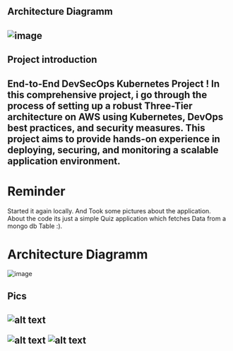 <h2>  Architecture Diagramm <h2>

![image](https://github.com/Tim275/kubernetes-3-tier-application/assets/117520669/180c726a-2e89-4d3f-8663-23842a355b7d)

<h2> Project introduction <h2>

End-to-End DevSecOps Kubernetes Project ! In this comprehensive project, i go through the process of setting up a robust Three-Tier architecture on AWS using Kubernetes, DevOps best practices, and security measures. This project aims to provide hands-on experience in deploying, securing, and monitoring a scalable application environment.

<h1> Reminder </h1>

Started it again locally. And Took some pictures about the application. About the code its just a simple Quiz application which fetches Data from a mongo db Table :).

<h1> Architecture Diagramm</h1>

![image](https://github.com/Tim275/kubernetes-3-tier-application/assets/117520669/12849e57-2a58-4af1-a7fb-f1b3112e797e)


<h2> Pics <h2>

![alt text](componentslocal.png)

![alt text](frontend.png)
![alt text](backend.png)